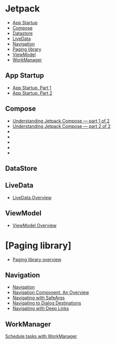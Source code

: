 # Jetpack

- [App Startup](#app-startup)
- [Compose](#compose)
- [Datastore](#datastore)
- [LiveData](#livedata)
- [Navigation](#navigation)
- [Paging library](#paging-library)
- [ViewModel](#viewmodel)
- [WorkManager](#workmanager)

## App Startup
- [App Startup, Part 1](https://medium.com/androiddevelopers/app-startup-part-1-34f57b65cacd)
- [App Startup, Part 2](https://medium.com/androiddevelopers/app-startup-part-2-c431e80d0df)

## Compose

- [Understanding Jetpack Compose — part 1 of 2](https://medium.com/androiddevelopers/understanding-jetpack-compose-part-1-of-2-ca316fe39050)
- [Understanding Jetpack Compose — part 2 of 2](https://medium.com/androiddevelopers/under-the-hood-of-jetpack-compose-part-2-of-2-37b2c20c6cdd)
- []()
- []()
- []()
- []()
- []()

## DataStore

## LiveData

- [LiveData Overview](https://developer.android.com/topic/libraries/architecture/livedata)

## ViewModel

- [ViewModel Overview](https://developer.android.com/topic/libraries/architecture/viewmodel)

# [Paging library]

- [Paging library overview](https://developer.android.com/topic/libraries/architecture/paging)

## Navigation

- [Navigation](https://developer.android.com/guide/navigation)
- [Navigation Component: An Overview](https://medium.com/androiddevelopers/navigation-component-an-overview-4697a208c2b5)
- [Navigating with SafeArgs](https://medium.com/androiddevelopers/navigating-with-safeargs-bf26c17b1269)
- [Navigating to Dialog Destinations](https://medium.com/androiddevelopers/navigation-component-dialog-destinations-bfeb8b022759)
- [Navigating with Deep Links](https://medium.com/androiddevelopers/navigating-with-deep-links-910a4a6588c)

## WorkManager

[Schedule tasks with WorkManager](https://developer.android.com/topic/libraries/architecture/workmanager)



